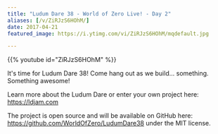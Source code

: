 ```yaml
---
title: "Ludum Dare 38 - World of Zero Live! - Day 2"
aliases: [/v/ZiRJzS6HOhM/]
date: 2017-04-21
featured_image: https://i.ytimg.com/vi/ZiRJzS6HOhM/mqdefault.jpg

---
```


{{% youtube id="ZiRJzS6HOhM" %}}

It's time for Ludum Dare 38! Come hang out as we build... something. Something awesome!

Learn more about the Ludum Dare or enter your own project here: https://ldjam.com

The project is open source and will be available on GitHub here: https://github.com/WorldOfZero/LudumDare38 under the MIT license.